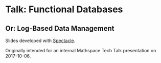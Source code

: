 # Talk: Functional Databases

## Or: Log-Based Data Management

Slides developed with [Spectacle](https://github.com/FormidableLabs/spectacle).

Originally intended for an internal Mathspace Tech Talk presentation on 2017-10-06.
